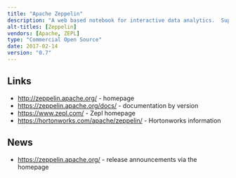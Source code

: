 ```yaml
---
title: "Apache Zeppelin"
description: "A web based notebook for interactive data analytics.  Supports a wide range of interpreters (including Spark, JDBC SQL, Pig, Elasticsearch, Beam, Flink, Shell, Python amongst many others), a range of output formats (plain text, HTML, mathematical expressions using MathJax and tabular data), a range of visualisations for tabular data (including the ability to add more via a JavaScript NPM based plugin system called Helium), forms for user entry of parameters, and an Angular API to enable dynamic and interactive functionality within notebooks.  Has a plugable storage for notebooks (with out of the box support for git, S3, Azure and ZeppelinHub), support for multi-user environments and a security model.  Open sourced by NFLabs (now called ZEPL) in 2013 before being donated to the Apache Foundation in December 2014, graduating in May 2016.  Under active development with a wide range of contributors, led by ZEPL, who sell Zeppelin as a managed service (previously called ZeppelinHub, now just called Zepl)."
alt-titles: [Zeppelin]
vendors: [Apache, ZEPL]
type: "Commercial Open Source"
date: 2017-02-14
version: "0.7"
---
```

## Links

* <http://zeppelin.apache.org/> - homepage
* <https://zeppelin.apache.org/docs/> - documentation by version
* <https://www.zepl.com/> - Zepl homepage
* <https://hortonworks.com/apache/zeppelin/> - Hortonworks information


## News

* <https://zeppelin.apache.org/> - release announcements via the homepage